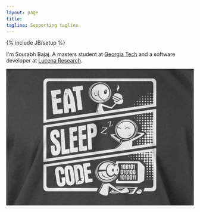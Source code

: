 ```yaml
---
layout: page
title: 
tagline: Supporting tagline
---
```

{% include JB/setup %}

I'm Sourabh Bajaj. A masters student at [Georgia Tech](http://www.gatech.edu) and a software developer at [Lucena Research](http://www.lucenaresearch.com).

![Eat Sleep Code](/assets/images/eat-sleep-code-zoom.jpg "Eat Sleep Code")

